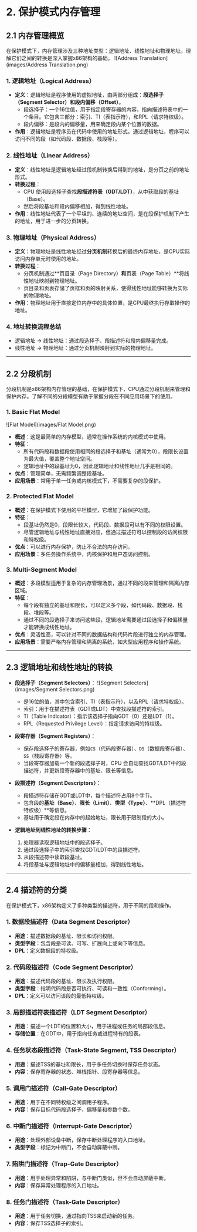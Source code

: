 # 2. 保护模式内存管理

## 2.1 内存管理概览
在保护模式下，内存管理涉及三种地址类型：逻辑地址、线性地址和物理地址。理解它们之间的转换是深入掌握x86架构的基础。
![Address Translation](images/Address Translation.png)
### 1. 逻辑地址（Logical Address）
- **定义**：逻辑地址是程序使用的虚拟地址，由两部分组成：**段选择子（Segment Selector）**和**段内偏移（Offset）**。
  - 段选择子：一个16位值，用于指定段寄存器的内容，指向描述符表中的一个条目。它包含三部分：索引、TI（表指示符），和RPL（请求特权级）。
  - 段内偏移：是段内的偏移量，用来确定段内某个位置的数据。
- **作用**：逻辑地址是程序员在代码中使用的地址形式。通过逻辑地址，程序可以访问不同的段（如代码段、数据段、栈段等）。

### 2. 线性地址（Linear Address）
- **定义**：线性地址是逻辑地址经过段机制转换后得到的地址，是分页之前的地址形式。
- **转换过程**：
  - CPU 使用段选择子查找**段描述符表（GDT/LDT）**，从中获取段的基址（Base）。
  - 然后将段基址和段内偏移相加，得到线性地址。
- **作用**：线性地址代表了一个平坦的、连续的地址空间，是在段保护机制下产生的地址，用于进一步的分页转换。

### 3. 物理地址（Physical Address）
- **定义**：物理地址是线性地址经过**分页机制**转换后的最终内存地址，是CPU实际访问内存单元时使用的地址。
- **转换过程**：
  - 分页机制通过**页目录（Page Directory）**和**页表（Page Table）**将线性地址映射到物理地址。
  - 页目录和页表存储了页框和页的映射关系，使得线性地址能够转换为实际的物理地址。
- **作用**：物理地址用于直接定位内存中的具体位置，是CPU最终执行存取操作的地址。

### 4. 地址转换流程总结
- 逻辑地址 → 线性地址：通过段选择子、段描述符和段内偏移量完成。
- 线性地址 → 物理地址：通过分页机制映射到实际的物理地址。

---

## 2.2 分段机制
分段机制是x86架构内存管理的基础，在保护模式下，CPU通过分段机制来管理和保护内存。了解不同的分段模型有助于掌握分段在不同应用场景下的使用。

### 1. Basic Flat Model
![Flat Model](images/Flat Model.png)

- **概述**：这是最简单的内存模型，通常在操作系统的内核模式中使用。
- **特征**：
  - 所有代码段和数据段使用相同的段选择子和基址（通常为0），段限长设置为最大值，覆盖整个地址空间。
  - 逻辑地址中的段基址为0，因此逻辑地址和线性地址几乎是相同的。
- **优点**：管理简单，无需频繁调整段基址。
- **应用场景**：常用于单一任务或内核模式下，不需要复杂的段保护。


### 2. Protected Flat Model
- **概述**：在保护模式下使用的平坦模型，它增加了段保护功能。
- **特征**：
  - 段基址仍然是0，段限长较大，代码段、数据段可以有不同的权限设置。
  - 尽管逻辑地址与线性地址直接对应，但通过描述符可以控制段的访问权限和特权级。
- **优点**：可以进行内存保护，防止不合法的内存访问。
- **应用场景**：多任务操作系统中，内核保护和用户态访问控制。


### 3. Multi-Segment Model
- **概述**：多段模型适用于复杂的内存管理场景，通过不同的段来管理和隔离内存区域。
- **特征**：
  - 每个段有独立的基址和限长，可以定义多个段，如代码段、数据段、栈段、堆段等。
  - 通过不同的段选择子来访问这些段，逻辑地址需要通过段选择子和偏移量才能转换成线性地址。
- **优点**：灵活性高，可以针对不同的数据结构和代码片段进行独立的内存管理。
- **应用场景**：需要严格内存管理和隔离的系统，如大型应用程序和操作系统。

---

## 2.3 逻辑地址和线性地址的转换
- **段选择子（Segment Selectors）**：
![Segment Selectors](images/Segment Selectors.png)
  - 是16位的值，其中包含索引、TI（表指示符），以及RPL（请求特权级）。
  - 索引：用于在描述符表（GDT或LDT）中查找段描述符的索引。
  - TI（Table Indicator）：指示该选择子指向GDT（0）还是LDT（1）。
  - RPL（Requested Privilege Level）：指定请求访问的特权级。
  
- **段寄存器（Segment Registers）**：
  - 保存段选择子的寄存器，例如`CS`（代码段寄存器）、`DS`（数据段寄存器）、`SS`（栈段寄存器）等。
  - 当段寄存器加载一个新的段选择子时，CPU 会自动查找GDT/LDT中的段描述符，并更新段寄存器中的基址、限长等信息。

- **段描述符（Segment Descriptors）**：
  - 段描述符存储在GDT或LDT中，每个描述符占用8个字节。
  - 包含段的**基址（Base）**、**限长（Limit）**、**类型（Type）**、**DPL（描述符特权级）**等信息。
  - 基址用于确定段在内存中的起始地址，限长用于限制段的大小。

- **逻辑地址到线性地址的转换步骤**：
  1. 处理器读取逻辑地址中的段选择子。
  2. 通过段选择子中的索引查找GDT/LDT中的段描述符。
  3. 从段描述符中读取段基址。
  4. 将段基址与逻辑地址中的偏移量相加，得到线性地址。

---

## 2.4 描述符的分类
在保护模式下，x86架构定义了多种类型的描述符，用于不同的段和操作。

### 1. 数据段描述符（Data Segment Descriptor）
- **用途**：描述数据段的基址、限长和访问权限。
- **类型字段**：包含段是可读、可写、扩展向上或向下等信息。
- **DPL**：定义数据段的特权级。

### 2. 代码段描述符（Code Segment Descriptor）
- **用途**：描述代码段的基址、限长及执行权限。
- **类型字段**：指明代码段是否可执行、可读和一致性（Conforming）。
- **DPL**：定义可以访问该段的最低特权级。

### 3. 局部描述符表描述符（LDT Segment Descriptor）
- **用途**：描述一个LDT的位置和大小，用于进程或任务的局部段信息。
- **存储位置**：在GDT中，用于指向任务或进程特有的段表。

### 4. 任务状态段描述符（Task-State Segment, TSS Descriptor）
- **用途**：描述TSS的基址和限长，用于多任务切换时保存任务状态。
- **内容**：保存寄存器的状态、堆栈指针、段寄存器等信息。

### 5. 调用门描述符（Call-Gate Descriptor）
- **用途**：用于在不同特权级之间调用子程序。
- **内容**：保存目标代码段选择子、偏移量和参数个数。

### 6. 中断门描述符（Interrupt-Gate Descriptor）
- **用途**：处理外部设备中断，保存中断处理程序的入口地址。
- **类型字段**：标记为中断门，不会自动屏蔽中断。

### 7. 陷阱门描述符（Trap-Gate Descriptor）
- **用途**：用于处理异常和陷阱，与中断门类似，但不会自动屏蔽中断。
- **内容**：保存异常处理程序的入口地址。

### 8. 任务门描述符（Task-Gate Descriptor）
- **用途**：用于任务切换，通过指向TSS来启动新的任务。
- **内容**：保存TSS选择子的索引。



